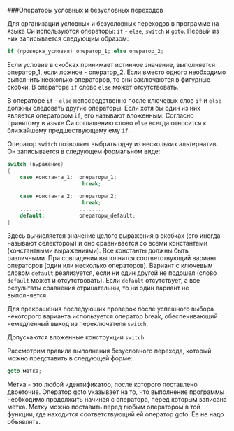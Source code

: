 ###Операторы условных и безусловных переходов

Для организации условных и безусловных переходов в программе на языке Си используются операторы: `if` - `else`, `switch` и `goto`. Первый из них записывается следующим образом:

```c
if (проверка_условия) оператор_1; else оператор_2;
```

Если условие в скобках принимает истинное значение, выполняется оператор_1, если ложное - оператор_2\. Если вместо одного необходимо выполнить несколько операторов, то они заключаются в фигурные скобки. В операторе `if` слово `else` может отсутствовать.

В операторе `if` - `else` непосредственно после ключевых слов `if` и `else` должны следовать другие операторы. Если хотя бы один из них является оператором `if`, его называют вложенным. Согласно принятому в языке Си соглашению слово `else` всегда относится к ближайшему предшествующему ему `if`.

Оператор `switch` позволяет выбрать одну из нескольких альтернатив. Он записывается в следующем формальном виде:

```c
switch (выражение)
{
    case константа_1:  операторы_1;
                        break;

    case константа_2:  операторы_2;
                        break;
    ........           ........
    default:           операторы_default;
}
```

Здесь вычисляется значение целого выражения в скобках (его иногда называют селектором) и оно сравнивается со всеми константами (константными выражениями). Все константы должны быть различными. При совпадении выполнится соответствующий вариант операторов (один или несколько операторов). Вариант с ключевым словом `default` реализуется, если ни один другой не подошел (слово `default` может и отсутствовать). Если `default` отсутствует, а все результаты сравнения отрицательны, то ни один вариант не выполняется.

Для прекращения последующих проверок после успешного выбора некоторого варианта используется оператор break, обеспечивающий немедленный выход из переключателя `switch`.

Допускаются вложенные конструкции `switch`.

Рассмотрим правила выполнения безусловного перехода, который можно представить в следующей форме:

```c
goto метка;
```

Метка - это любой идентификатор, после которого поставлено двоеточие. Оператор goto указывает на то, что выполнение программы необходимо продолжить начиная с оператора, перед которым записана метка. Метку можно поставить перед любым оператором в той функции, где находится соответствующий ей оператор goto. Ее не надо объявлять.